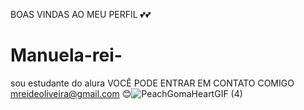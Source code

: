 BOAS VINDAS AO MEU PERFIL 💕💕
# Manuela-rei-
sou estudante do alura 
VOCÊ PODE ENTRAR EM CONTATO COMIGO 
mreideoliveira@gmail.com
😊![PeachGomaHeartGIF (4)](https://github.com/user-attachments/assets/aca163a3-80d1-4d03-9423-89b3415d83fe)
